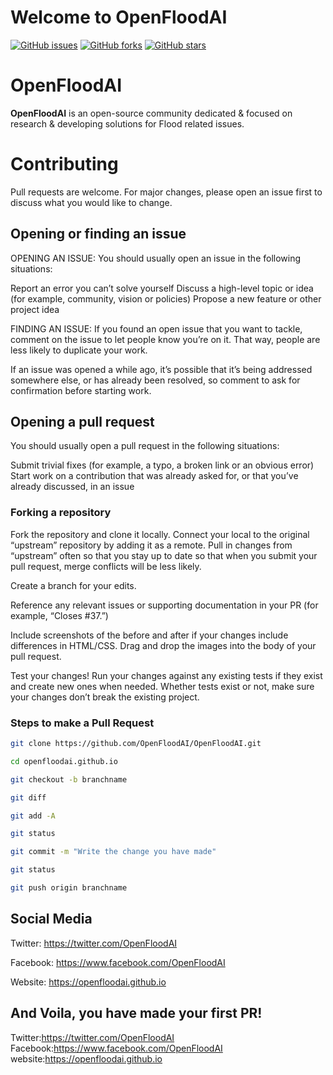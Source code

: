 # Welcome to OpenFloodAI
[![GitHub issues](https://img.shields.io/github/issues/OpenFloodAI/OpenFloodAI)](https://github.com/OpenFloodAI/OpenFloodAI/issues) [![GitHub forks](https://img.shields.io/github/forks/OpenFloodAI/OpenFloodAI)](https://github.com/OpenFloodAI/OpenFloodAI/network) [![GitHub stars](https://img.shields.io/github/stars/OpenFloodAI/OpenFloodAI)](https://github.com/OpenFloodAI/OpenFloodAI/stargazers) 
 
# OpenFloodAI
**OpenFloodAI** is an open-source community dedicated & focused on research & developing solutions for Flood related issues.

# Contributing
Pull requests are welcome. For major changes, please open an issue first to discuss what you would like to change.

## Opening or finding an issue
OPENING AN ISSUE:
You should usually open an issue in the following situations:

Report an error you can’t solve yourself
Discuss a high-level topic or idea (for example, community, vision or policies)
Propose a new feature or other project idea

FINDING AN ISSUE:
If you found an open issue that you want to tackle, comment on the issue to let people know you’re on it. That way, people are less likely to duplicate your work.

If an issue was opened a while ago, it’s possible that it’s being addressed somewhere else, or has already been resolved, so comment to ask for confirmation before starting work.

## Opening a pull request
You should usually open a pull request in the following situations:

Submit trivial fixes (for example, a typo, a broken link or an obvious error)
Start work on a contribution that was already asked for, or that you’ve already discussed, in an issue

### Forking a repository
Fork the repository and clone it locally. Connect your local to the original “upstream” repository by adding it as a remote. Pull in changes from “upstream” often so that you stay up to date so that when you submit your pull request, merge conflicts will be less likely.

Create a branch for your edits.

Reference any relevant issues or supporting documentation in your PR (for example, “Closes #37.”)

Include screenshots of the before and after if your changes include differences in HTML/CSS. Drag and drop the images into the body of your pull request.

Test your changes! Run your changes against any existing tests if they exist and create new ones when needed. Whether tests exist or not, make sure your changes don’t break the existing project.

###  Steps to make a Pull Request

```bash
git clone https://github.com/OpenFloodAI/OpenFloodAI.git

cd openfloodai.github.io

git checkout -b branchname

git diff

git add -A

git status

git commit -m "Write the change you have made"

git status

git push origin branchname

```
## Social Media
Twitter: https://twitter.com/OpenFloodAI

Facebook: https://www.facebook.com/OpenFloodAI

Website: https://openfloodai.github.io

## And Voila, you have made your first PR! 

Twitter:https://twitter.com/OpenFloodAI 
Facebook:https://www.facebook.com/OpenFloodAI 
website:https://openfloodai.github.io

